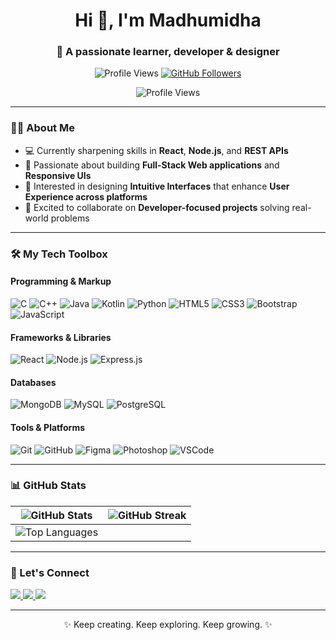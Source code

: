 <h1 align="center">Hi 👋, I'm Madhumidha</h1>
<h3 align="center">🌱 A passionate learner, developer & designer</h3>

<p align="center">
  <img src="https://komarev.com/ghpvc/?username=Madhumidha-S&style=plastic&color=blueviolet" alt="Profile Views"/>
  <a href="https://github.com/Madhumidha-S?tab=followers" target="_blank">
    <img src="https://img.shields.io/github/followers/Madhumidha-S?label=Follow&style=social" alt="GitHub Followers"/>
  </a>
</p>


<p align="center">
  <img src="https://komarev.com/ghpvc/?username=Madhumidha-S&style=plastic&color=blueviolet" alt="Profile Views"/>
</p>

---

### 👩‍💻 About Me

- 💻 Currently sharpening skills in **React**, **Node.js**, and **REST APIs**
- 🚀 Passionate about building **Full-Stack Web applications** and **Responsive UIs**
- 📲 Interested in designing **Intuitive Interfaces** that enhance **User Experience across platforms**
- 🤝 Excited to collaborate on **Developer-focused projects** solving real-world problems

---

### 🛠️ My Tech Toolbox

#### Programming & Markup
![C](https://img.shields.io/badge/C-00599C?style=for-the-badge&logo=c)
![C++](https://img.shields.io/badge/C%2B%2B-00599C?style=for-the-badge&logo=c%2B%2B)
![Java](https://img.shields.io/badge/Java-ED8B00?style=for-the-badge&logo=java)
![Kotlin](https://img.shields.io/badge/Kotlin-7F52FF?style=for-the-badge&logo=kotlin)
![Python](https://img.shields.io/badge/Python-3776AB?style=for-the-badge&logo=python)
![HTML5](https://img.shields.io/badge/HTML5-E34F26?style=for-the-badge&logo=html5)
![CSS3](https://img.shields.io/badge/CSS3-1572B6?style=for-the-badge&logo=css3)
![Bootstrap](https://img.shields.io/badge/Bootstrap-7952B3?style=for-the-badge&logo=bootstrap)
![JavaScript](https://img.shields.io/badge/JavaScript-F7DF1E?style=for-the-badge&logo=javascript)

#### Frameworks & Libraries
![React](https://img.shields.io/badge/React-20232A?style=for-the-badge&logo=react)
![Node.js](https://img.shields.io/badge/Node.js-339933?style=for-the-badge&logo=nodedotjs)
![Express.js](https://img.shields.io/badge/Express.js-000000?style=for-the-badge&logo=express)

#### Databases
![MongoDB](https://img.shields.io/badge/MongoDB-47A248?style=for-the-badge&logo=mongodb)
![MySQL](https://img.shields.io/badge/MySQL-00758F?style=for-the-badge&logo=mysql)
![PostgreSQL](https://img.shields.io/badge/PostgreSQL-336791?style=for-the-badge&logo=postgresql)

#### Tools & Platforms
![Git](https://img.shields.io/badge/Git-F05032?style=for-the-badge&logo=git)
![GitHub](https://img.shields.io/badge/GitHub-181717?style=for-the-badge&logo=github)
![Figma](https://img.shields.io/badge/Figma-F24E1E?style=for-the-badge&logo=figma)
![Photoshop](https://img.shields.io/badge/Photoshop-31A8FF?style=for-the-badge&logo=adobephotoshop)
![VSCode](https://img.shields.io/badge/VSCode-007ACC?style=for-the-badge&logo=visualstudiocode)

---

### 📊 GitHub Stats

| ![GitHub Stats](https://github-readme-stats.vercel.app/api?username=Madhumidha-S&show_icons=true&theme=radical) | ![GitHub Streak](https://github-readme-streak-stats.herokuapp.com/?user=Madhumidha-S&theme=radical) |
| --- | --- |
| ![Top Languages](https://github-readme-stats.vercel.app/api/top-langs/?username=Madhumidha-S&theme=radical&layout=compact) |



---

### 🤝 Let's Connect

<p>
  <a href="https://www.linkedin.com/in/madhumidha-s-0579bb214/">
    <img src="https://img.shields.io/badge/LinkedIn-0077B5?style=for-the-badge&logo=linkedin&logoColor=white" />
  </a>
  <a href="mailto:madhumidha072005@gmail.com">
    <img src="https://img.shields.io/badge/Gmail-D14836?style=for-the-badge&logo=gmail&logoColor=white" />
  </a>
  <a href="https://x.com/Madhumidha_22" target="_blank">
    <img src="https://img.shields.io/badge/X-000000?style=for-the-badge&logo=x&logoColor=white" />
  </a>
</p>

---

<p align="center">✨ Keep creating. Keep exploring. Keep growing. ✨</p>

